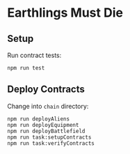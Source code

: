 # Earthlings Must Die

## Setup

Run contract tests:

```
npm run test
```

## Deploy Contracts

Change into `chain` directory:

```
npm run deployAliens
npm run deployEquipment
npm run deployBattlefield
npm run task:setupContracts
npm run task:verifyContracts
```
